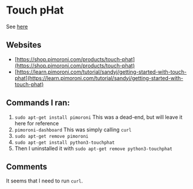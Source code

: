 # Touch pHat

See [here](https://shop.pimoroni.com/products/touch-phat)

## Websites

  * [https://shop.pimoroni.com/products/touch-phat](https://shop.pimoroni.com/products/touch-phat)
  * [https://learn.pimoroni.com/tutorial/sandyj/getting-started-with-touch-phat](https://learn.pimoroni.com/tutorial/sandyj/getting-started-with-touch-phat)

## Commands I ran:

 1. `sudo apt-get install pimoroni` This was a dead-end, but will leave it here for reference
 2. `pimoroni-dashboard` This was simply calling `curl`
 3. `sudo apt-get remove pimoroni`
 4. `sudo apt-get install python3-touchphat`
 5. Then I uninstalled it with `sudo apt-get remove python3-touchphat`
 
## Comments

It seems that I need to run `curl`. 
